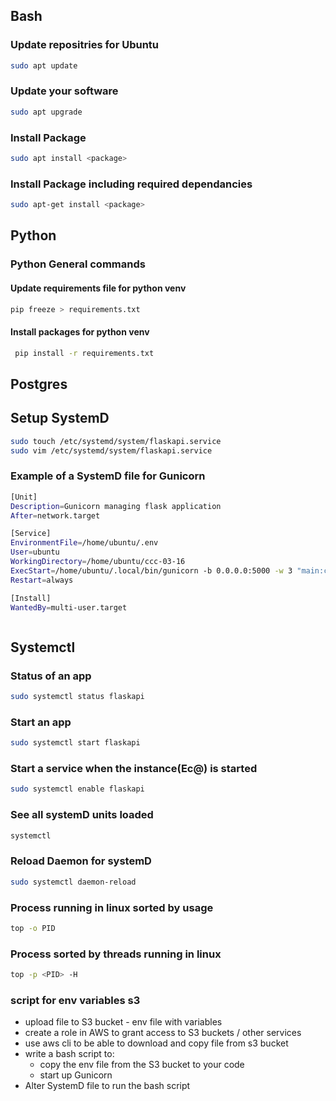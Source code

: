 ## Bash

### Update repositries for Ubuntu

```bash
sudo apt update
```
### Update your software

```bash
sudo apt upgrade
```
### Install Package

```bash
sudo apt install <package>
```
### Install Package including required dependancies

```bash
sudo apt-get install <package>
```







## Python

### Python General commands


#### Update requirements file for python venv

```bash
pip freeze > requirements.txt
```

#### Install packages for python venv

```bash
 pip install -r requirements.txt
 ```










## Postgres

## Setup SystemD
```bash
sudo touch /etc/systemd/system/flaskapi.service
sudo vim /etc/systemd/system/flaskapi.service
```


### Example of a SystemD file for Gunicorn

```bash
[Unit]
Description=Gunicorn managing flask application
After=network.target

[Service]
EnvironmentFile=/home/ubuntu/.env
User=ubuntu
WorkingDirectory=/home/ubuntu/ccc-03-16
ExecStart=/home/ubuntu/.local/bin/gunicorn -b 0.0.0.0:5000 -w 3 "main:create_app()"
Restart=always

[Install]
WantedBy=multi-user.target



```

## Systemctl

### Status of an app

```bash
sudo systemctl status flaskapi
```

### Start an app

```bash
sudo systemctl start flaskapi
```

### Start a service when the instance(Ec@) is started

```bash
sudo systemctl enable flaskapi
```

### See all systemD units loaded

```bash
systemctl
```

### Reload Daemon for systemD

```bash
sudo systemctl daemon-reload
```


### Process running in linux sorted by usage
```bash
top -o PID
```
### Process sorted by threads running in linux 
```bash
top -p <PID> -H
```

### script for env variables s3

* upload file to S3 bucket - env file with variables
* create a role in AWS to grant access to S3 buckets / other services
* use aws cli to be able to download and copy file from s3 bucket
* write a bash script to:
    * copy the env file from the S3 bucket to your code
    * start up Gunicorn 
* Alter SystemD file to run the bash script

